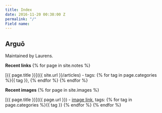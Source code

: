 ```yaml
---
title: Index
date: 2016-11-20 00:38:00 Z
permalink: "/"
Field name: 
---
```


## Arguō
Maintained by Laurens.

**Recent links**
{% for page in site.notes %}

[{{ page.title }}]({{ site.url }}/articles) - tags: {% for tag in page.categories %}{{ tag }}, {% endfor %}
{% endfor %}

**Recent images**
{% for page in site.images %}

[{{ page.title }}]({{ page.url }}) - [image link]({{page.image}}), tags: {% for tag in page.categories %}{{ tag }} {% endfor %}
{% endfor %}